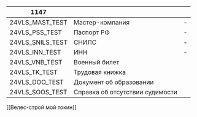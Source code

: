 

| 1147             |                                 |     |
| ---------------- | ------------------------------- | --- |
| 24VLS_MAST_TEST  | Мастер-компания                 | -   |
| 24VLS_PSS_TEST   | Паспорт РФ                      | -   |
| 24VLS_SNILS_TEST | СНИЛС                           | -   |
| 24VLS_INN_TEST   | ИНН                             | -   |
| 24VLS_VNB_TEST   | Военный билет                   |     |
| 24VLS_TK_TEST    | Трудовая книжка                 |     |
| 24VLS_DOO_TEST   | Документ об образовании         |     |
| 24VLS_SOOS_TEST  | Справка об отсутствии судимости |     |
[[Велес-строй мой токин]]
